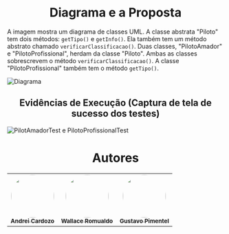 <h1 align="center">Diagrama e a Proposta</h1>

A imagem mostra um diagrama de classes UML. A classe abstrata "Piloto" tem dois métodos: `getTipo()` e `getInfo()`. Ela também tem um método abstrato chamado `verificarClassificacao()`. Duas classes, "PilotoAmador" e "PilotoProfissional", herdam da classe "Piloto". Ambas as classes sobrescrevem o método `verificarClassificacao()`. A classe "PilotoProfissional" também tem o método `getTipo()`.

![](./docs/diagram.jpg?raw=true "Diagrama")


<h2 align="center">Evidências de Execução (Captura de tela de sucesso dos testes)</h2>

![PilotAmadorTest e PilotoProfissionalTest](https://github.com/WallaceRomualdoJF/Aula_Padrao_Projeto/assets/67652151/ce527e35-5063-4a2c-8bd0-185da717a165)

<h1 align="center">Autores</h1>

<table align="center">
  <tr>
    <td align="center">
      <a href="https://github.com/AndreiCardozo">
        <img style="border-radius: 50%;" src="https://avatars.githubusercontent.com/u/67652151?v=4" width="100px;" alt=""/><br/><sub><b>Andrei Cardozo</b></sub>
      </a> <br/>
      <a href="https://github.com/AndreiCardozo" title="Andrei Cardozo"></a>
    </td>
      <td align="center">
      <a href="https://github.com/WallaceRomualdoJF">
        <img style="border-radius: 50%;" src="https://avatars.githubusercontent.com/u/67033167?v=4" width="100px;" alt=""/><br/><sub><b>Wallace Romualdo</b></sub>
      </a> <br/>
      <a href="https://github.com/WallaceRomualdoJF" title="Wallace Romualdo"></a>
    </td>
      <td align="center">
      <a href="https://github.com/Gpimentel7">
        <img style="border-radius: 50%;" src="https://avatars.githubusercontent.com/u/50156614?v=4" width="100px;" alt=""/><br/><sub><b>Gustavo Pimentel</b></sub>
      </a> <br/>
      <a href="https://github.com/Gpimentel7" title="Gustavo Pimentel"></a>
    </td>
</table>
